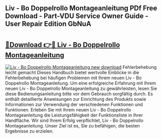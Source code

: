 ## Liv - Bo Doppelrollo Montageanleitung PDf Free Download - Part-VDU Service Owner Guide - User Repair Edition GbNuA

# <h2><a href="http://df7pr1.blite.top/?on=Liv+-+Bo+Doppelrollo+Montageanleitung">🔗Download 👉🔴 Liv - Bo Doppelrollo Montageanleitung</a></h2>

[![Liv - Bo Doppelrollo Montageanleitung new download](https://i.imgur.com/lujVjoI.png)](http://df7pr1.blite.top/?on=Liv+-+Bo+Doppelrollo+Montageanleitung)
Fehlerbehebung leicht gemacht Dieses Handbuch bietet wertvolle Einblicke in die Fehlerbehebung bei häufigen Problemen mit Ihrem neuen Liv - Bo Doppelrollo Montageanleitung. Um eine erfolgreiche Erfahrung mit Ihrem neuen Liv - Bo Doppelrollo Montageanleitung zu gewährleisten, lesen Sie diese Bedienungsanleitung bitte vor dem Gebrauch sorgfältig durch. Es enthält detaillierte Anweisungen zur Einrichtung des Produkts sowie Informationen zur Verwendung der verschiedenen Funktionen und Funktionen. Erleben Sie mit Ihrem neuen Liv - Bo Doppelrollo Montageanleitung die Leistungsfähigkeit der Funktionsliste in Ihrer Handfläche. Wir sind Ihrem Erfolg verpflichtet, Liv - Bo Doppelrollo Montageanleitung. Unser Ziel ist es, Sie zu befähigen, die besten Ergebnisse zu erzielen.

